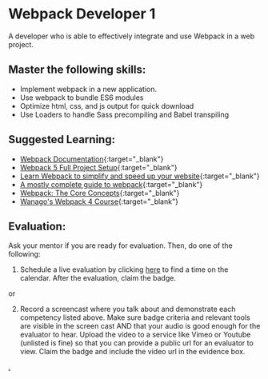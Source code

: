 # Webpack Developer 1

A developer who is able to effectively integrate and use Webpack in a web project.

## Master the following skills:

* Implement webpack in a new application.
* Use webpack to bundle ES6 modules
* Optimize html, css, and js output for quick download
* Use Loaders to handle Sass precompiling and Babel transpiling

## Suggested Learning:

* [Webpack Documentation](https://webpack.js.org/){:target="_blank"}
* [Webpack 5 Full Project Setup](https://www.youtube.com/watch?v=TOb1c39m64A){:target="_blank"}
* [Learn Webpack to simplify and speed up your website](https://www.freecodecamp.org/news/webpack-course/){:target="_blank"}
* [A mostly complete guide to webpack](https://www.valentinog.com/blog/webpack/){:target="_blank"}
* [Webpack: The Core Concepts](https://webpack-academy.teachable.com/p/the-core-concepts){:target="_blank"}
* [Wanago's Webpack 4 Course](https://wanago.io/courses/webpack-4-course/){:target="_blank"}

## Evaluation:

Ask your mentor if you are ready for evaluation. Then, do one of the following:

1. Schedule a live evaluation by clicking [here](https://webdev.codex.academy/mastery-eval-3?badge=XxD-R6iMRS6hP4MqHIQHnQ) to find a time on the calendar. After the evaluation, claim the badge.

or

2. Record a screencast where you talk about and demonstrate each competency listed above. Make sure badge criteria and relevant tools are visible in the screen cast AND that your audio is good enough for the evaluator to hear. Upload the video to a service like Vimeo or Youtube (unlisted is fine) so that you can provide a public url for an evaluator to view. Claim the badge and include the video url in the evidence box.

[.](level-3)
